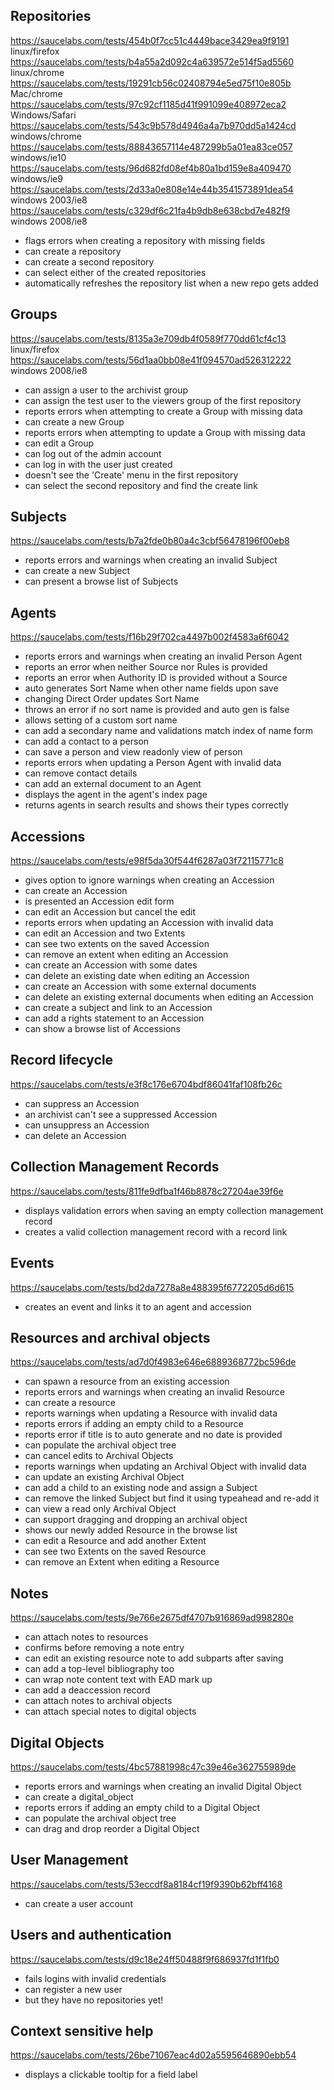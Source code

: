 ## Repositories
https://saucelabs.com/tests/454b0f7cc51c4449bace3429ea9f9191 linux/firefox
https://saucelabs.com/tests/b4a55a2d092c4a639572e514f5ad5560 linux/chrome
https://saucelabs.com/tests/19291cb56c02408794e5ed75f10e805b Mac/chrome
https://saucelabs.com/tests/97c92cf1185d41f991099e408972eca2 Windows/Safari
https://saucelabs.com/tests/543c9b578d4946a4a7b970dd5a1424cd windows/chrome
https://saucelabs.com/tests/88843657114e487299b5a01ea83ce057 windows/ie10
https://saucelabs.com/tests/96d682fd08ef4b80a1bd159e8a409470 windows/ie9
https://saucelabs.com/tests/2d33a0e808e14e44b3541573891dea54 windows 2003/ie8
https://saucelabs.com/tests/c329df6c21fa4b9db8e638cbd7e482f9 windows 2008/ie8

 * flags errors when creating a repository with missing fields
 * can create a repository
 * can create a second repository
 * can select either of the created repositories
 * automatically refreshes the repository list when a new repo gets added


## Groups
https://saucelabs.com/tests/8135a3e709db4f0589f770dd61cf4c13 linux/firefox
https://saucelabs.com/tests/56d1aa0bb08e41f094570ad526312222 windows 2008/ie8
 * can assign a user to the archivist group
 * can assign the test user to the viewers group of the first repository
 * reports errors when attempting to create a Group with missing data
 * can create a new Group
 * reports errors when attempting to update a Group with missing data
 * can edit a Group
 * can log out of the admin account
 * can log in with the user just created
 * doesn't see the 'Create' menu in the first repository
 * can select the second repository and find the create link

## Subjects
https://saucelabs.com/tests/b7a2fde0b80a4c3cbf56478196f00eb8
 * reports errors and warnings when creating an invalid Subject
 * can create a new Subject
 * can present a browse list of Subjects

## Agents
https://saucelabs.com/tests/f16b29f702ca4497b002f4583a6f6042
 * reports errors and warnings when creating an invalid Person Agent
 * reports an error when neither Source nor Rules is provided
 * reports an error when Authority ID is provided without a Source
 * auto generates Sort Name when other name fields upon save
 * changing Direct Order updates Sort Name
 * throws an error if no sort name is provided and auto gen is false
 * allows setting of a custom sort name
 * can add a secondary name and validations match index of name form
 * can add a contact to a person
 * can save a person and view readonly view of person
 * reports errors when updating a Person Agent with invalid data
 * can remove contact details
 * can add an external document to an Agent
 * displays the agent in the agent's index page
 * returns agents in search results and shows their types correctly

## Accessions
https://saucelabs.com/tests/e98f5da30f544f6287a03f72115771c8
 * gives option to ignore warnings when creating an Accession
 * can create an Accession
 * is presented an Accession edit form
 * can edit an Accession but cancel the edit
 * reports errors when updating an Accession with invalid data
 * can edit an Accession and two Extents
 * can see two extents on the saved Accession
 * can remove an extent when editing an Accession
 * can create an Accession with some dates
 * can delete an existing date when editing an Accession
 * can create an Accession with some external documents
 * can delete an existing external documents when editing an Accession
 * can create a subject and link to an Accession
 * can add a rights statement to an Accession
 * can show a browse list of Accessions

## Record lifecycle
https://saucelabs.com/tests/e3f8c176e6704bdf86041faf108fb26c
 * can suppress an Accession
 * an archivist can't see a suppressed Accession
 * can unsuppress an Accession
 * can delete an Accession

## Collection Management Records
https://saucelabs.com/tests/811fe9dfba1f46b8878c27204ae39f6e
 * displays validation errors when saving an empty collection management record
 * creates a valid collection management record with a record link

## Events
https://saucelabs.com/tests/bd2da7278a8e488395f6772205d6d615
 * creates an event and links it to an agent and accession

## Resources and archival objects
https://saucelabs.com/tests/ad7d0f4983e646e6889368772bc596de
 * can spawn a resource from an existing accession
 * reports errors and warnings when creating an invalid Resource
 * can create a resource
 * reports warnings when updating a Resource with invalid data
 * reports errors if adding an empty child to a Resource
 * reports error if title is to auto generate and no date is provided
 * can populate the archival object tree
 * can cancel edits to Archival Objects
 * reports warnings when updating an Archival Object with invalid data
 * can update an existing Archival Object
 * can add a child to an existing node and assign a Subject
 * can remove the linked Subject but find it using typeahead and re-add it
 * can view a read only Archival Object
 * can support dragging and dropping an archival object
 * shows our newly added Resource in the browse list
 * can edit a Resource and add another Extent
 * can see two Extents on the saved Resource
 * can remove an Extent when editing a Resource

## Notes
https://saucelabs.com/tests/9e766e2675df4707b916869ad998280e
 * can attach notes to resources
 * confirms before removing a note entry
 * can edit an existing resource note to add subparts after saving
 * can add a top-level bibliography too
 * can wrap note content text with EAD mark up
 * can add a deaccession record
 * can attach notes to archival objects
 * can attach special notes to digital objects

## Digital Objects
https://saucelabs.com/tests/4bc57881998c47c39e46e362755989de
 * reports errors and warnings when creating an invalid Digital Object
 * can create a digital_object
 * reports errors if adding an empty child to a Digital Object
 * can populate the archival object tree
 * can drag and drop reorder a Digital Object

## User Management
https://saucelabs.com/tests/53eccdf8a8184cf19f9390b62bff4168
 * can create a user account

## Users and authentication
https://saucelabs.com/tests/d9c18e24ff50488f9f686937fd1f1fb0
 * fails logins with invalid credentials
 * can register a new user
 * but they have no repositories yet!

## Context sensitive help
https://saucelabs.com/tests/26be71067eac4d02a5595646890ebb54
 * displays a clickable tooltip for a field label
